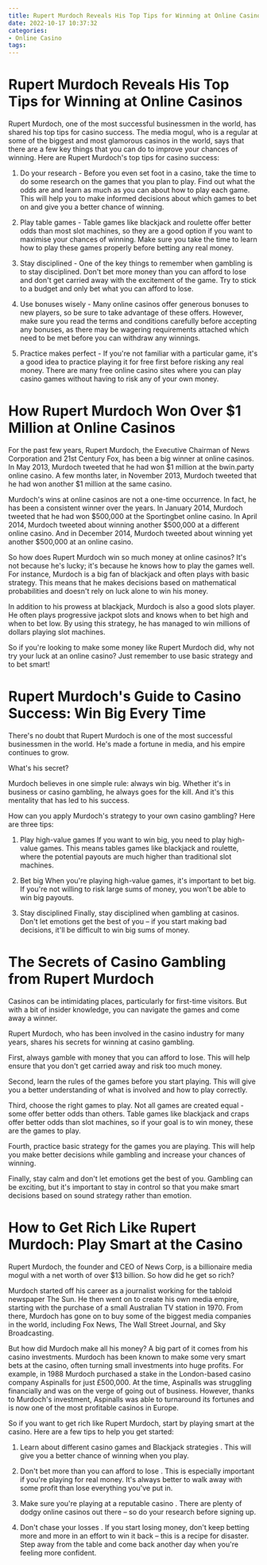 ```yaml
---
title: Rupert Murdoch Reveals His Top Tips for Winning at Online Casinos 
date: 2022-10-17 10:37:32
categories:
- Online Casino
tags:
---
```



#  Rupert Murdoch Reveals His Top Tips for Winning at Online Casinos 

Rupert Murdoch, one of the most successful businessmen in the world, has shared his top tips for casino success. The media mogul, who is a regular at some of the biggest and most glamorous casinos in the world, says that there are a few key things that you can do to improve your chances of winning. Here are Rupert Murdoch's top tips for casino success:

1. Do your research - Before you even set foot in a casino, take the time to do some research on the games that you plan to play. Find out what the odds are and learn as much as you can about how to play each game. This will help you to make informed decisions about which games to bet on and give you a better chance of winning.

2. Play table games - Table games like blackjack and roulette offer better odds than most slot machines, so they are a good option if you want to maximise your chances of winning. Make sure you take the time to learn how to play these games properly before betting any real money.

3. Stay disciplined - One of the key things to remember when gambling is to stay disciplined. Don't bet more money than you can afford to lose and don't get carried away with the excitement of the game. Try to stick to a budget and only bet what you can afford to lose.

4. Use bonuses wisely - Many online casinos offer generous bonuses to new players, so be sure to take advantage of these offers. However, make sure you read the terms and conditions carefully before accepting any bonuses, as there may be wagering requirements attached which need to be met before you can withdraw any winnings.

5. Practice makes perfect - If you're not familiar with a particular game, it's a good idea to practice playing it for free first before risking any real money. There are many free online casino sites where you can play casino games without having to risk any of your own money.

#  How Rupert Murdoch Won Over $1 Million at Online Casinos 

For the past few years, Rupert Murdoch, the Executive Chairman of News Corporation and 21st Century Fox, has been a big winner at online casinos. In May 2013, Murdoch tweeted that he had won $1 million at the bwin.party online casino. A few months later, in November 2013, Murdoch tweeted that he had won another $1 million at the same casino.

Murdoch's wins at online casinos are not a one-time occurrence. In fact, he has been a consistent winner over the years. In January 2014, Murdoch tweeted that he had won $500,000 at the Sportingbet online casino. In April 2014, Murdoch tweeted about winning another $500,000 at a different online casino. And in December 2014, Murdoch tweeted about winning yet another $500,000 at an online casino.

So how does Rupert Murdoch win so much money at online casinos? It's not because he's lucky; it's because he knows how to play the games well. For instance, Murdoch is a big fan of blackjack and often plays with basic strategy. This means that he makes decisions based on mathematical probabilities and doesn't rely on luck alone to win his money.

In addition to his prowess at blackjack, Murdoch is also a good slots player. He often plays progressive jackpot slots and knows when to bet high and when to bet low. By using this strategy, he has managed to win millions of dollars playing slot machines.

So if you're looking to make some money like Rupert Murdoch did, why not try your luck at an online casino? Just remember to use basic strategy and to bet smart!

#  Rupert Murdoch's Guide to Casino Success: Win Big Every Time 

There's no doubt that Rupert Murdoch is one of the most successful businessmen in the world.  He's made a fortune in media, and his empire continues to grow. 

What's his secret?

Murdoch believes in one simple rule: always win big. Whether it's in business or casino gambling, he always goes for the kill. And it's this mentality that has led to his success. 

How can you apply Murdoch's strategy to your own casino gambling? Here are three tips:

1. Play high-value games
If you want to win big, you need to play high-value games. This means tables games like blackjack and roulette, where the potential payouts are much higher than traditional slot machines. 

2. Bet big
When you're playing high-value games, it's important to bet big. If you're not willing to risk large sums of money, you won't be able to win big payouts. 

3. Stay disciplined
Finally, stay disciplined when gambling at casinos. Don't let emotions get the best of you – if you start making bad decisions, it'll be difficult to win big sums of money.

#  The Secrets of Casino Gambling from Rupert Murdoch 

Casinos can be intimidating places, particularly for first-time visitors. But with a bit of insider knowledge, you can navigate the games and come away a winner.

Rupert Murdoch, who has been involved in the casino industry for many years, shares his secrets for winning at casino gambling.

First, always gamble with money that you can afford to lose. This will help ensure that you don't get carried away and risk too much money.

Second, learn the rules of the games before you start playing. This will give you a better understanding of what is involved and how to play correctly.

Third, choose the right games to play. Not all games are created equal - some offer better odds than others. Table games like blackjack and craps offer better odds than slot machines, so if your goal is to win money, these are the games to play.

Fourth, practice basic strategy for the games you are playing. This will help you make better decisions while gambling and increase your chances of winning.

Finally, stay calm and don't let emotions get the best of you. Gambling can be exciting, but it's important to stay in control so that you make smart decisions based on sound strategy rather than emotion.

#  How to Get Rich Like Rupert Murdoch: Play Smart at the Casino

Rupert Murdoch, the founder and CEO of News Corp, is a billionaire media mogul with a net worth of over $13 billion. So how did he get so rich?

Murdoch started off his career as a journalist working for the tabloid newspaper The Sun. He then went on to create his own media empire, starting with the purchase of a small Australian TV station in 1970. From there, Murdoch has gone on to buy some of the biggest media companies in the world, including Fox News, The Wall Street Journal, and Sky Broadcasting.

But how did Murdoch make all his money? A big part of it comes from his casino investments. Murdoch has been known to make some very smart bets at the casino, often turning small investments into huge profits. For example, in 1988 Murdoch purchased a stake in the London-based casino company Aspinalls for just £500,000. At the time, Aspinalls was struggling financially and was on the verge of going out of business. However, thanks to Murdoch's investment, Aspinalls was able to turnaround its fortunes and is now one of the most profitable casinos in Europe.

So if you want to get rich like Rupert Murdoch, start by playing smart at the casino. Here are a few tips to help you get started:

1) Learn about different casino games and Blackjack strategies . This will give you a better chance of winning when you play.

2) Don't bet more than you can afford to lose . This is especially important if you're playing for real money. It's always better to walk away with some profit than lose everything you've put in.

3) Make sure you're playing at a reputable casino . There are plenty of dodgy online casinos out there – so do your research before signing up.

4) Don't chase your losses . If you start losing money, don't keep betting more and more in an effort to win it back – this is a recipe for disaster. Step away from the table and come back another day when you're feeling more confident.